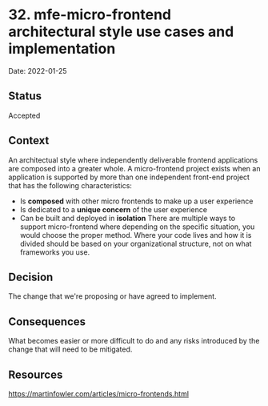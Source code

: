 # 32. mfe-micro-frontend architectural style use cases and implementation

Date: 2022-01-25

## Status

Accepted

## Context
An architectual style where independently deliverable frontend applications are composed into a greater whole.
A micro-frontend project exists when an application is supported by more than one independent front-end project that has the following characteristics:

* Is **composed** with other micro frontends to make up a user experience
* Is dedicated to a **unique concern** of the user experience
* Can be built and deployed in **isolation**
There are multiple ways to support micro-frontend where depending on the specific situation, you would choose the proper method.
Where your code lives and how it is divided should be based on your organizational structure, not on what frameworks you use.

## Decision

The change that we're proposing or have agreed to implement.

## Consequences

What becomes easier or more difficult to do and any risks introduced by the change that will need to be mitigated.

## Resources
https://martinfowler.com/articles/micro-frontends.html
